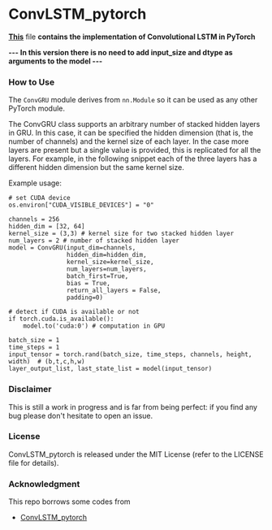 # ConvLSTM_pytorch
**[This](https://github.com/happyjin/ConvGRU-pytorch/blob/master/convGRU.py)** file **contains 
the implementation of Convolutional LSTM in PyTorch**

**--- In this version there is no need to add input_size and dtype as arguments to the model ---**

### How to Use
The `ConvGRU` module derives from `nn.Module` so it can be used as any other PyTorch module.

The ConvGRU class supports an arbitrary number of stacked hidden layers in GRU. In this case, it can be specified 
the hidden dimension (that is, the number of channels) and the kernel size of each layer. In the case more layers 
are present but a single value is provided, this is replicated for all the layers. For example, in the following 
snippet each of the three layers has a different hidden dimension but the same kernel size.

Example usage:
```
# set CUDA device
os.environ["CUDA_VISIBLE_DEVICES"] = "0"

channels = 256
hidden_dim = [32, 64]
kernel_size = (3,3) # kernel size for two stacked hidden layer
num_layers = 2 # number of stacked hidden layer
model = ConvGRU(input_dim=channels,
                hidden_dim=hidden_dim,
                kernel_size=kernel_size,
                num_layers=num_layers,
                batch_first=True,
                bias = True,
                return_all_layers = False,
                padding=0)

# detect if CUDA is available or not
if torch.cuda.is_available():
    model.to('cuda:0') # computation in GPU

batch_size = 1
time_steps = 1
input_tensor = torch.rand(batch_size, time_steps, channels, height, width)  # (b,t,c,h,w)
layer_output_list, last_state_list = model(input_tensor)
```



### Disclaimer

This is still a work in progress and is far from being perfect: if you find any bug please don't hesitate to open an issue.

### License
ConvLSTM_pytorch is released under the MIT License (refer to the LICENSE file for details).

### Acknowledgment
This repo borrows some codes from 
- [ConvLSTM_pytorch](https://github.com/ndrplz/ConvLSTM_pytorch)

